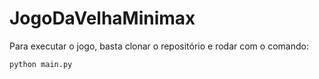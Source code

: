 # JogoDaVelhaMinimax

Para executar o jogo, basta clonar o repositório e rodar com o comando:

`python main.py`
